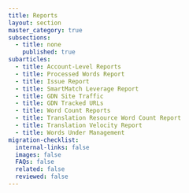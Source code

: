 ```yaml
---
title: Reports
layout: section
master_category: true
subsections:
  - title: none
    published: true
subarticles:
  - title: Account-Level Reports
  - title: Processed Words Report
  - title: Issue Report
  - title: SmartMatch Leverage Report
  - title: GDN Site Traffic
  - title: GDN Tracked URLs
  - title: Word Count Reports
  - title: Translation Resource Word Count Report
  - title: Translation Velocity Report
  - title: Words Under Management
migration-checklist:
  internal-links: false
  images: false
  FAQs: false
  related: false
  reviewed: false
---
```


